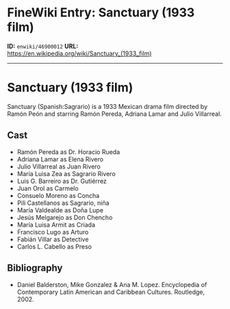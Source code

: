# FineWiki Entry: Sanctuary (1933 film)

**ID:** `enwiki/46900012`
**URL:** <https://en.wikipedia.org/wiki/Sanctuary_(1933_film)>

--- 

# Sanctuary (1933 film)
Sanctuary (Spanish:Sagrario) is a 1933 Mexican drama film directed by Ramón Peón and starring Ramón Pereda, Adriana Lamar and Julio Villarreal.

## Cast
- Ramón Pereda as Dr. Horacio Rueda
- Adriana Lamar as Elena Rivero
- Julio Villarreal as Juan Rivero
- María Luisa Zea as Sagrario Rivero
- Luis G. Barreiro as Dr. Gutiérrez
- Juan Orol as Carmelo
- Consuelo Moreno as Concha
- Pili Castellanos as Sagrario, niña
- María Valdealde as Doña Lupe
- Jesús Melgarejo as Don Chencho
- María Luisa Armit as Criada
- Francisco Lugo as Arturo
- Fabián Villar as Detective
- Carlos L. Cabello as Preso


## Bibliography
- Daniel Balderston, Mike Gonzalez & Ana M. Lopez. Encyclopedia of Contemporary Latin American and Caribbean Cultures. Routledge, 2002.

